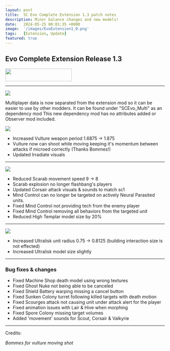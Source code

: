 ```yaml
---
layout: post
title:  SC Evo Complete Extension 1.3 patch notes
description: Minor balance changes and new models!
date:   2024-05-25 00:01:35 +0000
image:  '/images/EvoExtension1_0.png'
tags:   [Extension, Update]
featured: true
---
```


## Evo Complete Extension Release 1.3


<a href="https://paypal.me/KopruluKat/"><img src="{{site.baseurl}}/images/blue.png" width="210" height="40"></a> 


***

![]({{site.baseurl}}/images/Divider_Extension.png)

Multiplayer data is now separated from the extension mod so it can be easier to use by other modders. It can be found under "SCEvo_Multi" as an dependency mod
This new dependency mod has no attributes added or Observer mod included.

![]({{site.baseurl}}/images/Divider_Terran.png)
- Increased Vulture weapon period 1.6875 -> 1.875
- Vulture now can shoot while moving keeping it's momentum between attacks if microed correctly (Thanks Bommes!)
- Updated Irradiate visuals

***

![]({{site.baseurl}}/images/Divider_Protoss.png)

- Reduced Scarab movement speed 9 -> 8 
- Scarab explosion no longer flashbang's players
- Updated Corsair attack visuals & sounds to match sc1
- Mind Control can no longer be targeted on actively Neural Parasited units.
- Fixed Mind Control not providing tech from the enemy player
- Fixed Mind Control removing all behaviors from the targeted unit
- Reduced High Templar model size by 20%


***

![]({{site.baseurl}}/images/Divider_Zerg.png)

- Increased Ultralisk unit radius 0.75 -> 0.8125 (building interaction size is not effected)
- Increased Ultralisk model size slightly

***

### Bug fixes & changes
- Fixed Machine Shop death model using wrong textures
- Fixed Ghost Nuke not being able to be canceled 
- Fixed Shield Battery warping missing a cancel button
- Fixed Sunken Colony turret following killed targets with death motion
- Fixed Scourges attack not causing unit under attack alert for the player
- Fixed animation issues with Lair & Hive when morphing
- Fixed Spore Colony missing target volumes
- Added 'movement' sounds for Scout, Corsair & Valkyrie

***

Credits: 

_Bommes for vulture moving shot_
